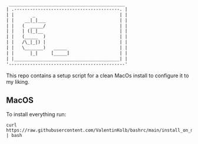 ```txt
 ____________________________________________
| .----------------------------------------. |
| |       _                                | |
| |    __|_|___                            | |
| |   (  _____/                            | |
| |   | (|_|__                             | |
| |   (_____  )                            | |
| |   /\_|_|) |                            | |
| |   \_______)   _____                    | |
| |      |_|     [_____]                   | |
| |________________________________________| |
'--------------------------------------------'
```

This repo contains a setup script for a clean MacOs install to configure it to my liking.

## MacOS

To install everything run:

```shell
curl https://raw.githubusercontent.com/ValentinKolb/bashrc/main/install_on_macos.sh | bash
```
